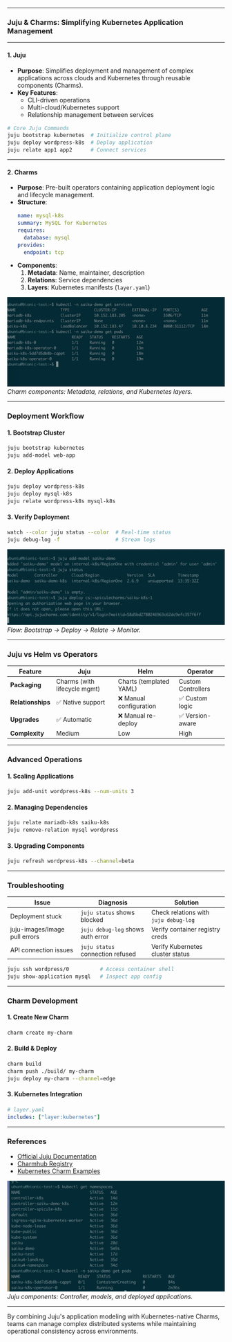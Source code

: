
---

### **Juju & Charms: Simplifying Kubernetes Application Management**

---

#### **1. Juju**  
- **Purpose**: Simplifies deployment and management of complex applications across clouds and Kubernetes through reusable components (Charms).  
- **Key Features**:  
  - CLI-driven operations  
  - Multi-cloud/Kubernetes support  
  - Relationship management between services  

```bash
# Core Juju Commands
juju bootstrap kubernetes  # Initialize control plane
juju deploy wordpress-k8s  # Deploy application
juju relate app1 app2      # Connect services
```

---

#### **2. Charms**  
- **Purpose**: Pre-built operators containing application deployment logic and lifecycle management.  
- **Structure**:  
  ```yaml
  name: mysql-k8s
  summary: MySQL for Kubernetes
  requires:
    database: mysql
  provides:
    endpoint: tcp
  ```  
- **Components**:  
  1. **Metadata**: Name, maintainer, description  
  2. **Relations**: Service dependencies  
  3. **Layers**: Kubernetes manifests (`layer.yaml`)  

![Charm Architecture](/3-juju-charms/juju-images/image-4.png)  
*Charm components: Metadata, relations, and Kubernetes layers.*

---

### **Deployment Workflow**  

#### **1. Bootstrap Cluster**  
```bash
juju bootstrap kubernetes
juju add-model web-app
```

#### **2. Deploy Applications**  
```bash
juju deploy wordpress-k8s
juju deploy mysql-k8s
juju relate wordpress-k8s mysql-k8s
```

#### **3. Verify Deployment**  
```bash
watch --color juju status --color  # Real-time status
juju debug-log -f                  # Stream logs
```

![Deployment Workflow](/3-juju-charms/juju-images/image-2.png)  
*Flow: Bootstrap → Deploy → Relate → Monitor.*

---

### **Juju vs Helm vs Operators**  
| **Feature**         | **Juju**                        | **Helm**                     | **Operator**                |  
|---------------------|---------------------------------|------------------------------|-----------------------------|  
| **Packaging**       | Charms (with lifecycle mgmt)   | Charts (templated YAML)      | Custom Controllers          |  
| **Relationships**   | ✅ Native support              | ❌ Manual configuration      | ✅ Custom logic             |  
| **Upgrades**        | ✅ Automatic                   | ❌ Manual re-deploy          | ✅ Version-aware            |  
| **Complexity**      | Medium                         | Low                          | High                        |  

---

### **Advanced Operations**  

#### **1. Scaling Applications**  
```bash
juju add-unit wordpress-k8s --num-units 3
```

#### **2. Managing Dependencies**  
```bash
juju relate mariadb-k8s saiku-k8s
juju remove-relation mysql wordpress
```

#### **3. Upgrading Components**  
```bash
juju refresh wordpress-k8s --channel=beta
```

---

### **Troubleshooting**  

| **Issue**              | **Diagnosis**                     | **Solution**                     |  
|------------------------|-----------------------------------|----------------------------------|  
| Deployment stuck       | `juju status` shows blocked       | Check relations with `juju debug-log` |  
| juju-images/Image pull errors      | `juju debug-log` shows auth error | Verify container registry creds  |  
| API connection issues  | `juju status` connection refused  | Verify Kubernetes cluster status |  

```bash
juju ssh wordpress/0          # Access container shell
juju show-application mysql   # Inspect app config
```

---

### **Charm Development**  

#### **1. Create New Charm**  
```bash
charm create my-charm
```

#### **2. Build & Deploy**  
```bash
charm build
charm push ./build/ my-charm
juju deploy my-charm --channel=edge
```

#### **3. Kubernetes Integration**  
```yaml
# layer.yaml
includes: ["layer:kubernetes"]
```

---

### **References**  
- [Official Juju Documentation](https://juju.is/docs)  
- [Charmhub Registry](https://charmhub.io)  
- [Kubernetes Charm Examples](https://github.com/canonical/charm-kubernetes)  

![Juju Architecture](/3-juju-charms/juju-images/image-3.png)  
*Juju components: Controller, models, and deployed applications.*

---

By combining Juju's application modeling with Kubernetes-native Charms, teams can manage complex distributed systems while maintaining operational consistency across environments.
